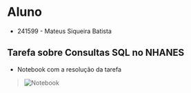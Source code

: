 # Aluno
* 241599 - Mateus Siqueira Batista

## Tarefa sobre Consultas SQL no NHANES

* Notebook com a resolução da tarefa
> ![Notebook](notebook/lab03_nhanes.ipynb)